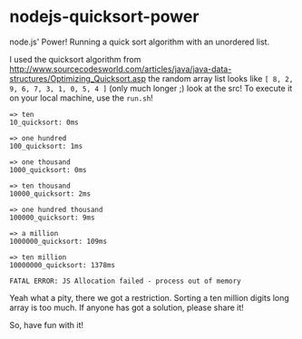 nodejs-quicksort-power
======================

node.js' Power! Running a quick sort algorithm with an unordered list.

I used the quicksort algorithm from http://www.sourcecodesworld.com/articles/java/java-data-structures/Optimizing_Quicksort.asp
the random array list looks like `[ 8, 2, 9, 6, 7, 3, 1, 0, 5, 4 ]` (only much longer ;)
look at the src! To execute it on your local machine, use the `run.sh`!

```shell
=> ten
10_quicksort: 0ms

=> one hundred
100_quicksort: 1ms

=> one thousand
1000_quicksort: 0ms

=> ten thousand
10000_quicksort: 2ms

=> one hundred thousand
100000_quicksort: 9ms

=> a million
1000000_quicksort: 109ms

=> ten million
10000000_quicksort: 1378ms

FATAL ERROR: JS Allocation failed - process out of memory
```

Yeah what a pity, there we got a restriction. Sorting a ten million digits long array is too much. If anyone has got a solution, please share it!

So, have fun with it!